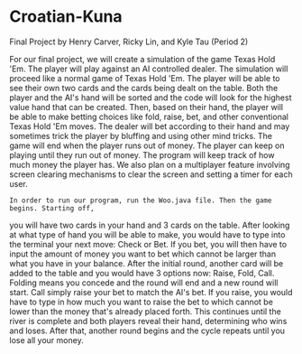 # Croatian-Kuna
Final Project by Henry Carver, Ricky Lin, and Kyle Tau (Period 2)
	
For our final project, we will create a simulation of the game Texas Hold 'Em. The 
player will play against an AI controlled dealer. The simulation will proceed like a normal game 
of Texas Hold 'Em. The player will be able to see their own two cards and the cards being dealt on
the table. Both the player and the AI's hand will be sorted and the code will look for the highest
value hand that can be created. Then, based on their hand, the player will be able to make betting
choices like fold, raise, bet, and other conventional Texas Hold 'Em moves. The dealer will bet 
according to their hand and may sometimes trick the player by bluffing and using other mind tricks.
The game will end when the player runs out of money. The player can keep on playing until they run
out of money. The program will keep track of how much money the player has. We also plan on a 
multiplayer feature involving screen clearing mechanisms to clear the screen and setting a timer
for each user. 

	In order to run our program, run the Woo.java file. Then the game begins. Starting off,
you will have two cards in your hand and 3 cards on the table. After looking at what type of hand
you will be able to make, you would have to type into the terminal your next move: Check or Bet.
If you bet, you will then have to input the amount of money you want to bet which cannot be larger
than what you have in your balance. After the initial round, another card will be added to the
table and you would have 3 options now: Raise, Fold, Call. Folding means you concede and the round
will end and a new round will start. Call simply raise your bet to match the AI's bet. If you 
raise, you would have to type in how much you want to raise the bet to which cannot be lower than
the money that's already placed forth. This continues until the river is complete and both players
reveal their hand, determining who wins and loses. After that, another round begins and the cycle
repeats until you lose all your money.   

